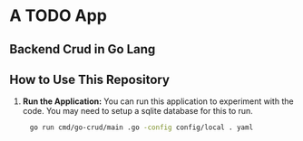 # A TODO App 
## Backend Crud in Go Lang

## How to Use This Repository

1. **Run the Application:**
   You can run this application to experiment with the code.
   You may need to setup a sqlite database for this to run.

```bash
     go run cmd/go-crud/main .go -config config/local . yaml
```
